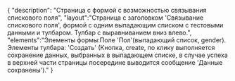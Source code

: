 {
"description": "Страница с формой с возможностью связывания спискового поля",
"layout":"Страница с заголовком 'Связывание спискового поля', формой с одним выпадающим списком с тестовыми данными и тулбаром. Тулбар с выравниванием вниз влево.",
"elements":"Элементы формы:Поле 'Пол'(выпадающий список, gender).
Элементы тулбара: 'Создать' (Кнопка, create, по клику выполняется сохранение данных, выбранных в выпадающем списке, в случае успеха в верхней части страницы посередине выводится сообщение 'Данные сохранены')."
}